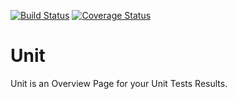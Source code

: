 [![Build Status](https://travis-ci.org/jeschkies/unit.svg?branch=master)](https://travis-ci.org/jeschkies/unit) [![Coverage Status](https://coveralls.io/repos/github/jeschkies/unit/badge.svg?branch=master&service=github)](https://coveralls.io/github/jeschkies/unit)

# Unit
Unit is an Overview Page for your Unit Tests Results.
